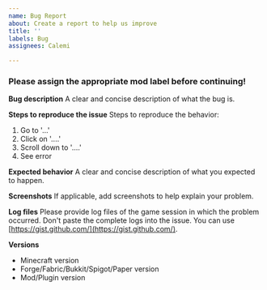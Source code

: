 ```yaml
---
name: Bug Report
about: Create a report to help us improve
title: ''
labels: Bug
assignees: Calemi

---
```


### **Please assign the appropriate mod label before continuing!**

**Bug description**
A clear and concise description of what the bug is.

**Steps to reproduce the issue**
Steps to reproduce the behavior:
1. Go to '...'
2. Click on '....'
3. Scroll down to '....'
4. See error

**Expected behavior**
A clear and concise description of what you expected to happen.

**Screenshots**
If applicable, add screenshots to help explain your problem.

**Log files**
Please provide log files of the game session in which the problem occurred.
Don't paste the complete logs into the issue.
You can use [https://gist.github.com/](https://gist.github.com/).

**Versions**
- Minecraft version
- Forge/Fabric/Bukkit/Spigot/Paper version
- Mod/Plugin version
